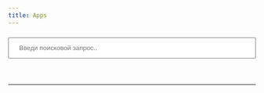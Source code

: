 ```yaml
---
title: Apps
---
```

<div markdown="0">
<input type="text" id="search-input" placeholder="Введи поисковой запрос.." style="width: 100%; padding: 12px 20px; margin: 8px 0; box-sizing: border-box;">

<ul id="results-container"></ul>

<script src="{{ site.baseurl }}/simple-jekyll-search.js"></script>

<script>
  window.simpleJekyllSearch = new SimpleJekyllSearch({
	searchInput: document.getElementById('search-input'),
	resultsContainer: document.getElementById('results-container'),
	json: '{{ site.baseurl }}/apps.json',
	searchResultTemplate: '<li><a href="{url}" target="_blank">{name}</a></li>',
	noResultsText: 'No results found',
	limit: 20,
	fuzzy: false,
	exclude: ['Welcome']
  })
</script>


<script>
function setInput () {
var query = decodeURIComponent(window.location.search.substring(1)).split("&")[0];
var key = query.split("=")[0];
var val = query.split("=")[1];
var field = document.getElementById('search-input');
	if (key == "q" && val.length > 0) {
		field.value = val;
		const event = new Event('input');
		field.dispatchEvent(event);
	} else {
		document.querySelector('#search-input').focus();
	}
return false;
}
setTimeout(setInput, 500);
</script>

<br>
<hr>
<br>


</div>





